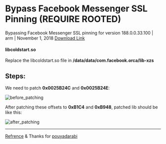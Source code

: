 # Bypass Facebook Messenger SSL Pinning (REQUIRE ROOTED)
Bypassing Facebook Messenger SSL pinning for version 188.0.0.33.100 | arm | November 1, 2018
[Download Link](https://www.apkmirror.com/apk/facebook-2/messenger/messenger-148-0-0-20-381-release/facebook-messenger-148-0-0-20-381-android-apk-download/)


#### libcoldstart.so

Replace the libcoldstart.so file in **/data/data/com.facebook.orca/lib-xzs**



## Steps:



We need to patch **0x0025B24C** and **0x0025B24E**:

![before_patching](https://raw.githubusercontent.com/knoobdev/Bypass-Facebook-Messenger-SSL-Pinning/master/arm/before_patch.jpg?54119)


After patching these offsets to **0xB1C4** and **0xB948**, patched lib should be like this:


![after_patching](https://raw.githubusercontent.com/knoobdev/Bypass-Facebook-Messenger-SSL-Pinning/master/arm/after_patch.jpg?54119)

---



[Refrence](https://serializethoughts.com/2016/08/18/bypassing-ssl-pinning-in-android-applications/) & Thanks for [pouyadarabi](https://github.com/pouyadarabi/Facebook_SSL_Pinning)

